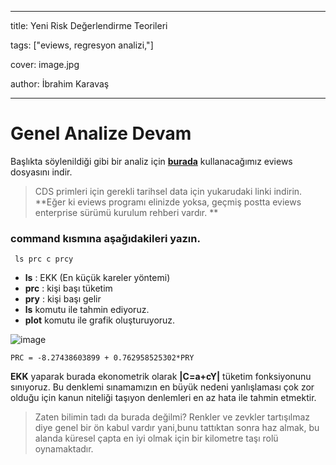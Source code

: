 ﻿---

title: Yeni Risk Değerlendirme Teorileri

tags: ["eviews, regresyon analizi,"]

cover: image.jpg

author: İbrahim Karavaş

---

# Genel Analize Devam

Başlıkta söylenildiği gibi bir analiz için [**burada**](https://iuedu-my.sharepoint.com/:f:/g/personal/ikaravas_ogr_iu_edu_tr/EknRAqmsuc1Mu3U07ztAp60Be-Mowmup14pXbTAKuagtDQ?e=RPck1U) kullanacağımız eviews dosyasını indir.

  
  

> CDS primleri için gerekli tarihsel data için yukarudaki linki indirin. **Eğer ki eviews programı elinizde yoksa, geçmiş postta eviews enterprise sürümü kurulum rehberi vardır. **

###  command kısmına aşağıdakileri yazın.
     ls prc c prcy


 - **ls** : EKK (En küçük kareler yöntemi)
 - **prc** : kişi başı tüketim
 - **pry** : kişi başı gelir
 - **ls** komutu ile tahmin ediyoruz.
 - **plot** komutu ile grafik oluşturuyoruz.


![image](eq1.jpg)

    PRC = -8.27438603899 + 0.762958525302*PRY
**EKK** yaparak burada ekonometrik olarak **|C=a+cY|** tüketim fonksiyonunu sınıyoruz. Bu denklemi sınamamızın en büyük nedeni yanlışlaması çok zor olduğu için kanun niteliği taşıyon denlemleri en az hata ile tahmin etmektir.

>Zaten bilimin tadı da burada değilmi? Renkler ve zevkler tartışılmaz diye genel bir ön kabul vardır yani,bunu tattıktan sonra haz almak, bu alanda küresel çapta en iyi olmak için bir kilometre taşı rolü oynamaktadır.
